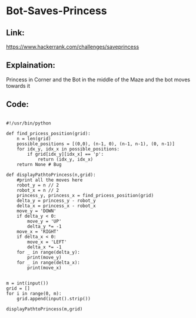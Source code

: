 # Bot-Saves-Princess 

## Link:

https://www.hackerrank.com/challenges/saveprincess

## Explaination:

Princess in Corner and the Bot in the middle of the Maze and the bot moves towards it

## Code:

```

#!/usr/bin/python

def find_pricess_position(grid):
    n = len(grid)
    possible_positions = [(0,0), (n-1, 0), (n-1, n-1), (0, n-1)]
    for idx_y, idx_x in possible_positions:
        if grid[idx_y][idx_x] == 'p':
            return (idx_y, idx_x)
    return None # Bug

def displayPathtoPrincess(n,grid):
    #print all the moves here
    robot_y = n // 2
    robot_x = n // 2
    princess_y, princess_x = find_pricess_position(grid)
    delta_y = princess_y - robot_y
    delta_x = princess_x - robot_x
    move_y = 'DOWN'
    if delta_y < 0:
        move_y = 'UP'
        delta_y *= -1
    move_x = 'RIGHT'
    if delta_x < 0:
        move_x = 'LEFT'
        delta_x *= -1
    for _ in range(delta_y):
        print(move_y)
    for _ in range(delta_x):
        print(move_x)


m = int(input())
grid = [] 
for i in range(0, m): 
    grid.append(input().strip())

displayPathtoPrincess(m,grid)

```
